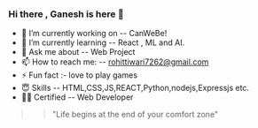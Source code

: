 ### Hi there , Ganesh is here 👋

- 🔭 I’m currently working on -- CanWeBe!
- 🌱 I’m currently learning -- React , ML and AI.
- 💬 Ask me about -- Web Project
- 📫 How to reach me: -- rohittiwari7262@gmail.com
- ⚡ Fun fact :- love to play games
- 😇 Skills -- HTML,CSS,JS,REACT,Python,nodejs,Expressjs etc.
- 👨‍🎓 Certified -- Web Developer

> > "Life begins at the end of your comfort zone"
